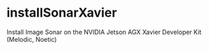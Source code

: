 # installSonarXavier
Install Image Sonar on the NVIDIA Jetson AGX Xavier Developer Kit (Melodic, Noetic)
